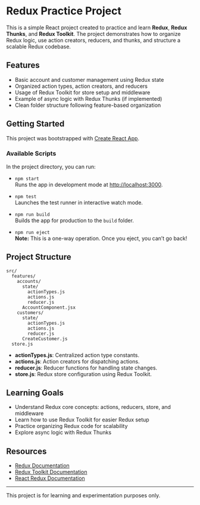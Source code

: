 # Redux Practice Project

This is a simple React project created to practice and learn **Redux**, **Redux Thunks**, and **Redux Toolkit**. The project demonstrates how to organize Redux logic, use action creators, reducers, and thunks, and structure a scalable Redux codebase.

## Features

- Basic account and customer management using Redux state
- Organized action types, action creators, and reducers
- Usage of Redux Toolkit for store setup and middleware
- Example of async logic with Redux Thunks (if implemented)
- Clean folder structure following feature-based organization

## Getting Started

This project was bootstrapped with [Create React App](https://github.com/facebook/create-react-app).

### Available Scripts

In the project directory, you can run:

- `npm start`  
  Runs the app in development mode at [http://localhost:3000](http://localhost:3000).

- `npm test`  
  Launches the test runner in interactive watch mode.

- `npm run build`  
  Builds the app for production to the `build` folder.

- `npm run eject`  
  **Note:** This is a one-way operation. Once you eject, you can’t go back!

## Project Structure

```
src/
  features/
    accounts/
      state/
        actionTypes.js
        actions.js
        reducer.js
      AccountComponent.jsx
    customers/
      state/
        actionTypes.js
        actions.js
        reducer.js
      CreateCustomer.js
  store.js
```

- **actionTypes.js**: Centralized action type constants.
- **actions.js**: Action creators for dispatching actions.
- **reducer.js**: Reducer functions for handling state changes.
- **store.js**: Redux store configuration using Redux Toolkit.

## Learning Goals

- Understand Redux core concepts: actions, reducers, store, and middleware
- Learn how to use Redux Toolkit for easier Redux setup
- Practice organizing Redux code for scalability
- Explore async logic with Redux Thunks

## Resources

- [Redux Documentation](https://redux.js.org/)
- [Redux Toolkit Documentation](https://redux-toolkit.js.org/)
- [React Redux Documentation](https://react-redux.js.org/)

---

This project is for learning and experimentation purposes only.
